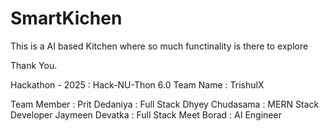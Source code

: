 # SmartKichen

This is a AI based Kitchen where so much functinality is there to explore

Thank You.

Hackathon - 2025 : Hack-NU-Thon 6.0
Team Name : TrishulX

Team Member : 
Prit Dedaniya : Full Stack
Dhyey Chudasama : MERN Stack Developer
Jaymeen Devatka : Full Stack
Meet Borad : AI Engineer

